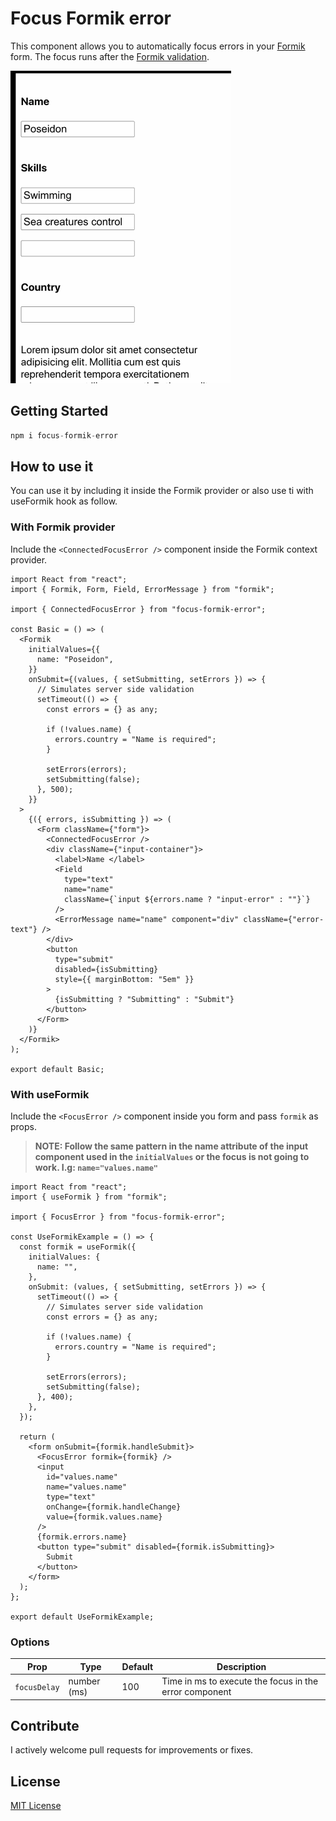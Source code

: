 # Focus Formik error

This component allows you to automatically focus errors in your [Formik](https://formik.org/docs/overview) form. The focus runs after the [Formik validation](https://formik.org/docs/guides/validation#when-does-validation-run).

![Example](./autoFocusExample.gif)

## Getting Started

```js
npm i focus-formik-error
```

## How to use it

You can use it by including it inside the Formik provider or also use ti with useFormik hook as follow.

### With Formik provider

Include the `<ConnectedFocusError />` component inside the Formik context provider.

```tsx
import React from "react";
import { Formik, Form, Field, ErrorMessage } from "formik";

import { ConnectedFocusError } from "focus-formik-error";

const Basic = () => (
  <Formik
    initialValues={{
      name: "Poseidon",
    }}
    onSubmit={(values, { setSubmitting, setErrors }) => {
      // Simulates server side validation
      setTimeout(() => {
        const errors = {} as any;

        if (!values.name) {
          errors.country = "Name is required";
        }

        setErrors(errors);
        setSubmitting(false);
      }, 500);
    }}
  >
    {({ errors, isSubmitting }) => (
      <Form className={"form"}>
        <ConnectedFocusError />
        <div className={"input-container"}>
          <label>Name </label>
          <Field
            type="text"
            name="name"
            className={`input ${errors.name ? "input-error" : ""}`}
          />
          <ErrorMessage name="name" component="div" className={"error-text"} />
        </div>
        <button
          type="submit"
          disabled={isSubmitting}
          style={{ marginBottom: "5em" }}
        >
          {isSubmitting ? "Submitting" : "Submit"}
        </button>
      </Form>
    )}
  </Formik>
);

export default Basic;

```

### With useFormik

Include the `<FocusError />` component inside you form and pass `formik` as props.

> **NOTE: Follow the same pattern in the name attribute of the input component used in the `initialValues` or the focus is not going to work. I.g: `name="values.name"`**

```tsx
import React from "react";
import { useFormik } from "formik";

import { FocusError } from "focus-formik-error";

const UseFormikExample = () => {
  const formik = useFormik({
    initialValues: {
      name: "",
    },
    onSubmit: (values, { setSubmitting, setErrors }) => {
      setTimeout(() => {
        // Simulates server side validation
        const errors = {} as any;

        if (!values.name) {
          errors.country = "Name is required";
        }

        setErrors(errors);
        setSubmitting(false);
      }, 400);
    },
  });

  return (
    <form onSubmit={formik.handleSubmit}>
      <FocusError formik={formik} />
      <input
        id="values.name"
        name="values.name"
        type="text"
        onChange={formik.handleChange}
        value={formik.values.name}
      />
      {formik.errors.name}
      <button type="submit" disabled={formik.isSubmitting}>
        Submit
      </button>
    </form>
  );
};

export default UseFormikExample;
```

### Options

| Prop           | Type          | Default  | Description  |
| -------------- | ------------- | -------- | -------- |
| `focusDelay`   | number (ms)       | 100      | Time in ms to execute the focus in the error component |

## Contribute

I actively welcome pull requests for improvements or fixes.

## License

[MIT License](./LICENSE.md)


